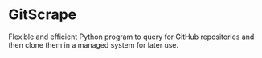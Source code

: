 # GitScrape
 Flexible and efficient Python program to query for GitHub repositories and then clone them in a managed system for later use.
